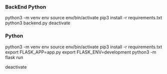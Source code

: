 ### BackEnd Python
python3 -m venv env
source env/bin/activate
pip3 install -r requirements.txt
python3 backend.py
deactivate



### Python
python3 -m venv env
source env/bin/activate
pip3 install -r requirements.txt
export FLASK_APP=app.py
export FLASK_ENV=development
python3 -m flask run

deactivate